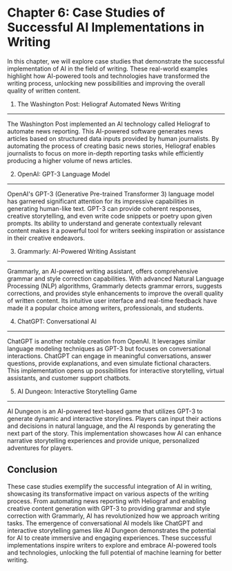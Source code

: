 Chapter 6: Case Studies of Successful AI Implementations in Writing
===================================================================

In this chapter, we will explore case studies that demonstrate the successful implementation of AI in the field of writing. These real-world examples highlight how AI-powered tools and technologies have transformed the writing process, unlocking new possibilities and improving the overall quality of written content.

1. The Washington Post: Heliograf Automated News Writing
--------------------------------------------------------

The Washington Post implemented an AI technology called Heliograf to automate news reporting. This AI-powered software generates news articles based on structured data inputs provided by human journalists. By automating the process of creating basic news stories, Heliograf enables journalists to focus on more in-depth reporting tasks while efficiently producing a higher volume of news articles.

2. OpenAI: GPT-3 Language Model
-------------------------------

OpenAI's GPT-3 (Generative Pre-trained Transformer 3) language model has garnered significant attention for its impressive capabilities in generating human-like text. GPT-3 can provide coherent responses, creative storytelling, and even write code snippets or poetry upon given prompts. Its ability to understand and generate contextually relevant content makes it a powerful tool for writers seeking inspiration or assistance in their creative endeavors.

3. Grammarly: AI-Powered Writing Assistant
------------------------------------------

Grammarly, an AI-powered writing assistant, offers comprehensive grammar and style correction capabilities. With advanced Natural Language Processing (NLP) algorithms, Grammarly detects grammar errors, suggests corrections, and provides style enhancements to improve the overall quality of written content. Its intuitive user interface and real-time feedback have made it a popular choice among writers, professionals, and students.

4. ChatGPT: Conversational AI
-----------------------------

ChatGPT is another notable creation from OpenAI. It leverages similar language modeling techniques as GPT-3 but focuses on conversational interactions. ChatGPT can engage in meaningful conversations, answer questions, provide explanations, and even simulate fictional characters. This implementation opens up possibilities for interactive storytelling, virtual assistants, and customer support chatbots.

5. AI Dungeon: Interactive Storytelling Game
--------------------------------------------

AI Dungeon is an AI-powered text-based game that utilizes GPT-3 to generate dynamic and interactive storylines. Players can input their actions and decisions in natural language, and the AI responds by generating the next part of the story. This implementation showcases how AI can enhance narrative storytelling experiences and provide unique, personalized adventures for players.

Conclusion
----------

These case studies exemplify the successful integration of AI in writing, showcasing its transformative impact on various aspects of the writing process. From automating news reporting with Heliograf and enabling creative content generation with GPT-3 to providing grammar and style correction with Grammarly, AI has revolutionized how we approach writing tasks. The emergence of conversational AI models like ChatGPT and interactive storytelling games like AI Dungeon demonstrates the potential for AI to create immersive and engaging experiences. These successful implementations inspire writers to explore and embrace AI-powered tools and technologies, unlocking the full potential of machine learning for better writing.
